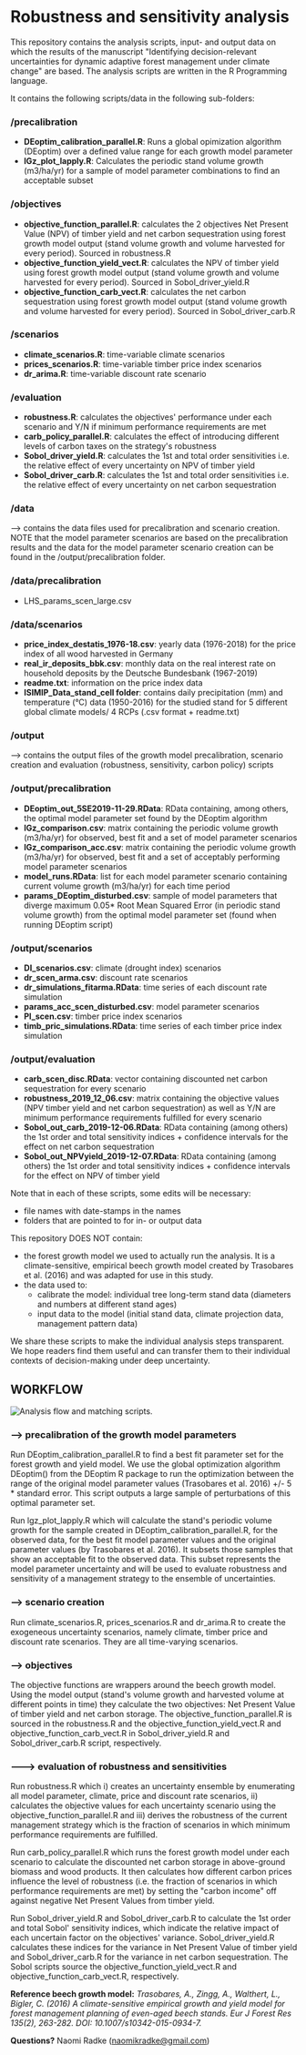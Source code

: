 # Robustness and sensitivity analysis

This repository contains the analysis scripts, input- and output data on which the results of the manuscript "Identifying decision-relevant uncertainties for dynamic adaptive forest management under climate change" are based.
The analysis scripts are written in the R Programming language.

It contains the following scripts/data in the following sub-folders:
### /precalibration
- **DEoptim_calibration_parallel.R**: Runs a global opimization algorithm (DEoptim) over a defined value range for each growth model parameter
- **lGz_plot_lapply.R**: Calculates the periodic stand volume growth (m3/ha/yr) for a sample of model parameter combinations to find an acceptable subset

### /objectives
- **objective_function_parallel.R**: calculates the 2 objectives Net Present Value (NPV) of timber yield and net carbon sequestration using forest growth model output (stand volume growth and volume harvested for every period). Sourced in robustness.R
- **objective_function_yield_vect.R**: calculates the NPV of timber yield using forest growth model output (stand volume growth and volume harvested for every period). Sourced in Sobol_driver_yield.R
- **objective_function_carb_vect.R**: calculates the net carbon sequestration using forest growth model output (stand volume growth and volume harvested for every period). Sourced in Sobol_driver_carb.R

### /scenarios 
- **climate_scenarios.R**: time-variable climate scenarios
- **prices_scenarios.R**: time-variable timber price index scenarios
- **dr_arima.R**: time-variable discount rate scenario

### /evaluation
- **robustness.R**: calculates the objectives' performance under each scenario and Y/N if minimum performance requirements are met
- **carb_policy_parallel.R**: calculates the effect of introducing different levels of carbon taxes on the strategy's robustness
- **Sobol_driver_yield.R**: calculates the 1st and total order sensitivities i.e. the relative effect of every uncertainty on NPV of timber yield
- **Sobol_driver_carb.R**: calculates the 1st and total order sensitivities i.e. the relative effect of every uncertainty on net carbon sequestration

### /data
--> contains the data files used for precalibration and scenario creation. NOTE that the model parameter scenarios are based on the precalibration results and the data for the model parameter scenario creation can be found in the /output/precalibration folder.

### /data/precalibration
- LHS_params_scen_large.csv			


### /data/scenarios
- **price_index_destatis_1976-18.csv**: yearly data (1976-2018) for the price index of all wood harvested in Germany
- **real_ir_deposits_bbk.csv**: monthly data on the real interest rate on household deposits by the Deutsche Bundesbank (1967-2019) 
- **readme.txt**: information on the price index data
- **ISIMIP_Data_stand_cell folder**: contains daily precipitation (mm) and temperature (°C) data (1950-2016) for the studied stand for 5 different global climate models/ 4 RCPs (.csv format + readme.txt)

### /output           
--> contains the output files of the growth model precalibration, scenario creation and evaluation (robustness, sensitivity, carbon policy) scripts

### /output/precalibration
- **DEoptim_out_5SE2019-11-29.RData**: RData containing, among others, the optimal model parameter set found by the DEoptim algorithm
- **lGz_comparison.csv**: matrix containing the periodic volume growth (m3/ha/yr) for observed, best fit and a set of model parameter scenarios
- **lGz_comparison_acc.csv**: matrix containing the periodic volume growth (m3/ha/yr) for observed, best fit and a set of acceptably performing model parameter scenarios
- **model_runs.RData**: list for each model parameter scenario containing current volume growth (m3/ha/yr) for each time period 
- **params_DEoptim_disturbed.csv**: sample of model parameters that diverge maximum 0.05* Root Mean Squared Error (in periodic stand volume growth) from the optimal model parameter set (found when running DEoptim script)

### /output/scenarios                            
- **DI_scenarios.csv**: climate (drought index) scenarios
- **dr_scen_arma.csv**: discount rate scenarios
- **dr_simulations_fitarma.RData**: time series of each discount rate simulation
- **params_acc_scen_disturbed.csv**: model parameter scenarios
- **PI_scen.csv**: timber price index scenarios 
- **timb_pric_simulations.RData**: time series of each timber price index simulation 

### /output/evaluation
- **carb_scen_disc.RData**: vector containing discounted net carbon sequestration for every scenario
- **robustness_2019_12_06.csv**: matrix containing the objective values (NPV timber yield and net carbon sequestration)  as well as Y/N are minimum performance requirements fulfilled for every scenario
- **Sobol_out_carb_2019-12-06.RData**: RData containing (among others) the 1st order and total sensitivity indices + confidence intervals for the effect on net carbon sequestration
- **Sobol_out_NPVyield_2019-12-07.RData**: RData containing (among others) the 1st order and total sensitivity indices + confidence intervals for the effect on NPV of timber yield


Note that in each of these scripts, some edits will be necessary:
- file names with date-stamps in the names
- folders that are pointed to for in- or output data

This repository DOES NOT contain:
- the forest growth model we used to actually run the analysis. It is a climate-sensitive, empirical beech growth model created by Trasobares et al. (2016) and was adapted for use in this study. 
- the data used to:
	- calibrate the model: individual tree long-term stand data (diameters and numbers at different stand ages)
	- input data to the model (initial stand data, climate projection data, management pattern data)
	
	
We share these scripts to make the individual analysis steps transparent. We hope readers find them useful and can transfer them to their individual contexts of decision-making under deep uncertainty.


## WORKFLOW

![Analysis flow and matching scripts.](analysis_flow.jpg)

### --> precalibration of the growth model parameters
Run DEoptim_calibration_parallel.R to find a best fit parameter set for the forest growth and yield model. We use the global optimization algorithm DEoptim() from the DEoptim R package to run the optimization between the range of the original model parameter values (Trasobares et al. 2016) +/- 5 * standard error. This script outputs a large sample of perturbations of this optimal parameter set.

Run lgz_plot_lapply.R which will calculate the stand's periodic volume growth for the sample created in DEoptim_calibration_parallel.R, for the observed data, for the best fit model parameter values and the original parameter values (by Trasobares et al. 2016). It subsets those samples that show an acceptable fit to the observed data. This subset represents the model parameter uncertainty and will be used to evaluate robustness and sensitivity of a management strategy to the ensemble of uncertainties.

### --> scenario creation
Run climate_scenarios.R, prices_scenarios.R and dr_arima.R to create the exogeneous uncertainty scenarios, namely climate, timber price and discount rate scenarios. They are all time-varying scenarios.

### --> objectives
The objective functions are wrappers around the beech growth model. Using the model output (stand's volume growth and harvested volume at different points in time) they calculate the two objectives: Net Present Value of timber yield and net carbon storage. The objective_function_parallel.R is sourced in the robustness.R and the objective_function_yield_vect.R and objective_function_carb_vect.R in Sobol_driver_yield.R and Sobol_driver_carb.R script, respectively.

### ---> evaluation of robustness and sensitivities
Run robustness.R which i) creates an uncertainty ensemble by enumerating all model parameter, climate, price and discount rate scenarios, ii) calculates the objective values for each uncertainty scenario using the objective_function_parallel.R and iii) derives the robustness of the current management strategy which is the fraction of scenarios in which minimum performance requirements are fulfilled.

Run carb_policy_parallel.R which runs the forest growth model under each scenario to calculate the discounted net carbon storage in above-ground biomass and wood products. It then calculates how different carbon prices influence the level of robustness (i.e. the fraction of scenarios in which performance requirements are met) by setting the "carbon income" off against negative Net Present Values from timber yield.

Run Sobol_driver_yield.R and Sobol_driver_carb.R to calculate the 1st order and total Sobol' sensitivity indices, which indicate the relative impact of each uncertain factor on the objectives' variance. Sobol_driver_yield.R calculates these indices for the variance in Net Present Value of timber yield and Sobol_driver_carb.R for the variance in net carbon sequestration. The Sobol scripts source the objective_function_yield_vect.R and objective_function_carb_vect.R, respectively.




**Reference beech growth model:** *Trasobares, A., Zingg, A., Walthert, L., Bigler, C. (2016) A climate-sensitive empirical growth and yield model for forest management planning of even-aged beech stands. Eur J Forest Res 135(2), 263-282. DOI: 10.1007/s10342-015-0934-7.*

**Questions?** Naomi Radke (naomikradke@gmail.com)

